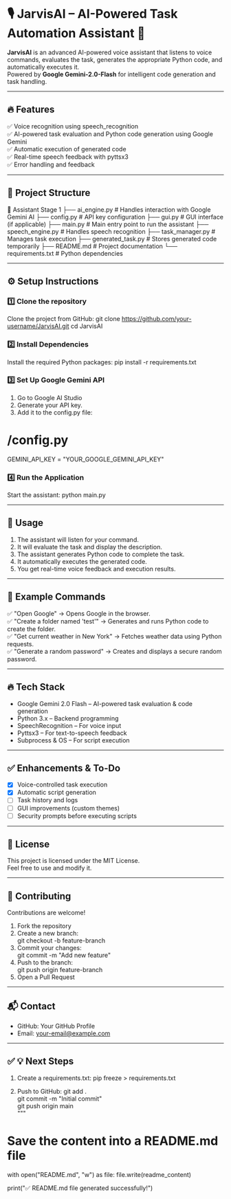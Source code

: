 
# 🎙️ JarvisAI – AI-Powered Task Automation Assistant 🚀

**JarvisAI** is an advanced AI-powered voice assistant that listens to voice commands, evaluates the task, generates the appropriate Python code, and automatically executes it.  
Powered by **Google Gemini-2.0-Flash** for intelligent code generation and task handling.

---

## 🔥 **Features**

✅ Voice recognition using speech_recognition  
✅ AI-powered task evaluation and Python code generation using Google Gemini  
✅ Automatic execution of generated code  
✅ Real-time speech feedback with pyttsx3  
✅ Error handling and feedback  

---

## 📂 **Project Structure**

📁 Assistant Stage 1
 ├── ai_engine.py        # Handles interaction with Google Gemini AI
 ├── config.py           # API key configuration
 ├── gui.py              # GUI interface (if applicable)
 ├── main.py             # Main entry point to run the assistant
 ├── speech_engine.py    # Handles speech recognition
 ├── task_manager.py     # Manages task execution
 ├── generated_task.py   # Stores generated code temporarily
 ├── README.md           # Project documentation
 └── requirements.txt    # Python dependencies

---

## ⚙️ **Setup Instructions**

### 1️⃣ Clone the repository
Clone the project from GitHub:
git clone https://github.com/your-username/JarvisAI.git
cd JarvisAI

### 2️⃣ Install Dependencies
Install the required Python packages:
pip install -r requirements.txt

### 3️⃣ Set Up Google Gemini API
1. Go to Google AI Studio  
2. Generate your API key.  
3. Add it to the config.py file:
# /config.py
GEMINI_API_KEY = "YOUR_GOOGLE_GEMINI_API_KEY"

### 4️⃣ Run the Application
Start the assistant:
python main.py

---

## 🎯 **Usage**

1. The assistant will listen for your command.  
2. It will evaluate the task and display the description.  
3. The assistant generates Python code to complete the task.  
4. It automatically executes the generated code.  
5. You get real-time voice feedback and execution results.  

---

## 🚀 **Example Commands**

✅ "Open Google" → Opens Google in the browser.  
✅ "Create a folder named 'test'" → Generates and runs Python code to create the folder.  
✅ "Get current weather in New York" → Fetches weather data using Python requests.  
✅ "Generate a random password" → Creates and displays a secure random password.  

---

## 🔥 **Tech Stack**

- Google Gemini 2.0 Flash – AI-powered task evaluation & code generation  
- Python 3.x – Backend programming  
- SpeechRecognition – For voice input  
- Pyttsx3 – For text-to-speech feedback  
- Subprocess & OS – For script execution  

---

## ✅ **Enhancements & To-Do**

- [x] Voice-controlled task execution  
- [x] Automatic script generation  
- [ ] Task history and logs  
- [ ] GUI improvements (custom themes)  
- [ ] Security prompts before executing scripts  

---

## 📄 **License**
This project is licensed under the MIT License.  
Feel free to use and modify it.

---

## 🤝 **Contributing**

Contributions are welcome!  
1. Fork the repository  
2. Create a new branch:  
git checkout -b feature-branch  
3. Commit your changes:  
git commit -m "Add new feature"  
4. Push to the branch:  
git push origin feature-branch  
5. Open a Pull Request  

---

## 📬 **Contact**

- GitHub: Your GitHub Profile  
- Email: your-email@example.com  

---

## ✅ **💡 Next Steps**

1. Create a requirements.txt:
pip freeze > requirements.txt

2. Push to GitHub:
git add .  
git commit -m "Initial commit"  
git push origin main  
"""

# Save the content into a README.md file
with open("README.md", "w") as file:
    file.write(readme_content)

print("✅ README.md file generated successfully!")
